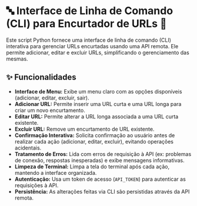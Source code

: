 # 🔤 Interface de Linha de Comando (CLI) para Encurtador de URLs 🐍

Este script Python fornece uma interface de linha de comando (CLI) interativa para gerenciar URLs encurtadas usando uma API remota. Ele permite adicionar, editar e excluir URLs, simplificando o gerenciamento das mesmas.

## ✨ Funcionalidades

*   **Interface de Menu:** Exibe um menu claro com as opções disponíveis (adicionar, editar, excluir, sair).
*   **Adicionar URL:**  Permite inserir uma URL curta e uma URL longa para criar um novo encurtamento.
*   **Editar URL:** Permite alterar a URL longa associada a uma URL curta existente.
*   **Excluir URL:** Remove um encurtamento de URL existente.
*   **Confirmação Interativa:** Solicita confirmação ao usuário antes de realizar cada ação (adicionar, editar, excluir), evitando operações acidentais.
*   **Tratamento de Erros:**  Lida com erros de requisição à API (ex: problemas de conexão, respostas inesperadas) e exibe mensagens informativas.
*   **Limpeza de Terminal:** Limpa a tela do terminal após cada ação, mantendo a interface organizada.
*   **Autenticação:** Usa um token de acesso (`API_TOKEN`) para autenticar as requisições à API.
*   **Persistência:** As alterações feitas via CLI são persistidas através da API remota.